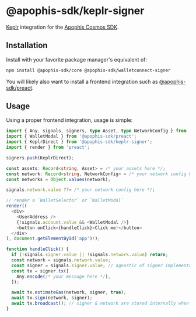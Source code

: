 # @apophis-sdk/keplr-signer
[Keplr](https://keplr.app) integration for the [Apophis Cosmos SDK](../../README.md).

## Installation
Install with your favorite package manager's equivalent of:

```bash
npm install @apophis-sdk/core @apophis-sdk/walletconnect-signer
```

You will likely also want to install a frontend integration such as [@apophis-sdk/preact](../preact/README.md).

## Usage
Using a proper frontend integration, usage is simple:

```typescript
import { Any, signals, signers, type Asset, type NetworkConfig } from '@apophis-sdk/core';
import { WalletModal } from '@apophis-sdk/preact';
import { KeplrDirect } from '@apophis-sdk/keplr-signer';
import { render } from 'preact';

signers.push(KeplrDirect);

const assets: Record<string, Asset> = /* your assets here */;
const network: Record<string, NetworkConfig> = /* your network config here */;
const networks = Object.values(network);

signals.network.value ??= /* your network config here */;

// render a `WalletSelector` or `WalletModal`
render((
  <div>
    <UserAddress />
    {!signals.account.value && <WalletModal />}
    <button onClick={handleClick}>Click me!</button>
  </div>
), document.getElementById('app')!);

function handleClick() {
  if (!signals.signer.value || !signals.network.value) return;
  const network = signals.network.value;
  const signer = signals.signer.value; // agnostic of signer implementation
  const tx = signer.tx([
    Any.encode(/* your message here */),
  ]);

  await tx.estimateGas(network, signer, true);
  await tx.sign(network, signer);
  await tx.broadcast(); // signer & network are stored internally when signed successfully
}
```

